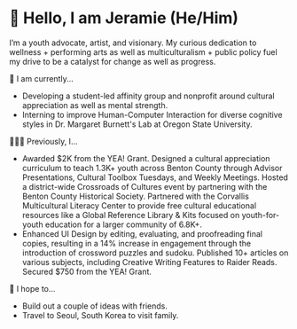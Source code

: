 # 👋 Hello, I am Jeramie (He/Him)

I’m a youth advocate, artist, and visionary. My curious dedication to wellness + performing arts as well as multiculturalism + public policy fuel my drive to be a catalyst for change as well as progress.

 🌱 I am currently...
* Developing a student-led affinity group and nonprofit around cultural appreciation as well as mental strength.
* Interning to improve Human-Computer Interaction for diverse cognitive styles in Dr. Margaret Burnett's Lab at Oregon State University.

🧑🏻‍💻 Previously, I...
* Awarded $2K from the YEA! Grant. Designed a cultural appreciation curriculum to teach 1.3K+ youth across Benton County through Advisor Presentations, Cultural Toolbox Tuesdays, and Weekly Meetings. Hosted a district-wide Crossroads of Cultures event by partnering with the Benton County Historical Society. Partnered with the Corvallis Multicultural Literacy Center to provide free cultural educational resources like a Global Reference Library & Kits focused on youth-for-youth education for a larger community of 6.8K+.
* Enhanced UI Design by editing, evaluating, and proofreading final copies, resulting in a 14% increase in engagement through the introduction of crossword puzzles and sudoku. Published 10+ articles on various subjects, including Creative Writing Features to Raider Reads. Secured $750 from the YEA! Grant.

🎯 I hope to...
* Build out a couple of ideas with friends.
* Travel to Seoul, South Korea to visit family.

<!---
jeramiedkim/jeramiedkim is a ✨ special ✨ repository because its `README.md` (this file) appears on your GitHub profile.
You can click the Preview link to take a look at your changes.
--->
